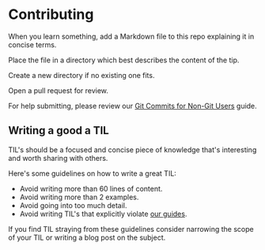 # Contributing

When you learn something, add a Markdown file to this repo explaining it in concise terms.

Place the file in a directory which best describes the content of the tip.

Create a new directory if no existing one fits.

Open a pull request for review.

For help submitting, please review our [Git Commits for Non-Git Users](/GitCommitsForNonGitUsers.md) guide.


## Writing a good a TIL

TIL's should be a focused and concise piece of knowledge that's interesting and worth
sharing with others.

Here's some guidelines on how to write a great TIL:

* Avoid writing more than 60 lines of content.
* Avoid writing more than 2 examples.
* Avoid going into too much detail.
* Avoid writing TIL's that explicitly violate [our guides].

If you find TIL straying from these guidelines consider narrowing the scope of
your TIL or writing a blog post on the subject.

[our guides]: https://github.com/thoughtbot/guides
